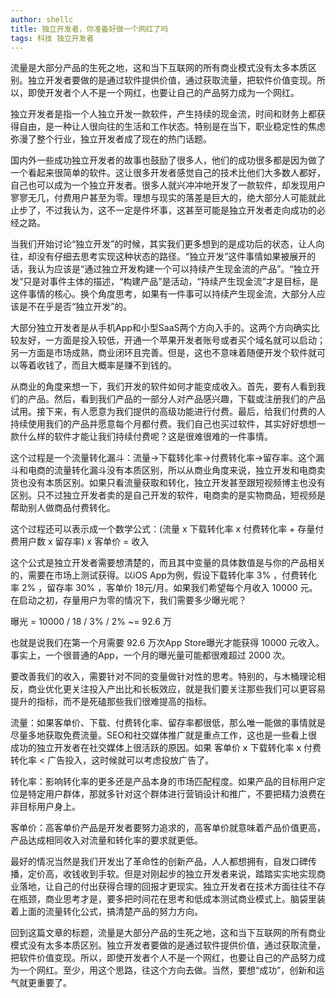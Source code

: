 ```yaml
---
author: shellc
title: 独立开发者，你准备好做一个网红了吗
tags: 科技 独立开发者
---
```


流量是大部分产品的生死之地，这和当下互联网的所有商业模式没有太多本质区别。独立开发者要做的是通过软件提供价值，通过获取流量，把软件价值变现。所以，即使开发者个人不是一个网红，也要让自己的产品努力成为一个网红。

<!--more-->

独立开发者是指一个人独立开发一款软件，产生持续的现金流，时间和财务上都获得自由，是一种让人很向往的生活和工作状态。特别是在当下，职业稳定性的焦虑弥漫了整个行业，独立开发者成了现在的热门话题。

国内外一些成功独立开发者的故事也鼓励了很多人，他们的成功很多都是因为做了一个看起来很简单的软件。这让很多开发者感觉自己的技术比他们大多数人都好，自己也可以成为一个独立开发者。很多人就兴冲冲地开发了一款软件，却发现用户寥寥无几，付费用户甚至为零。理想与现实的落差是巨大的，绝大部分人可能就此止步了，不过我认为，这不一定是件坏事，这甚至可能是独立开发者走向成功的必经之路。

当我们开始讨论“独立开发”的时候，其实我们更多想到的是成功后的状态，让人向往，却没有仔细去思考实现这种状态的路径。“独立开发”这件事情如果被展开的话，我认为应该是“通过独立开发构建一个可以持续产生现金流的产品”。“独立开发”只是对事件主体的描述，“构建产品”是活动，“持续产生现金流”才是目标，是这件事情的核心。换个角度思考，如果有一件事可以持续产生现金流，大部分人应该是不在乎是否“独立开发”的。

大部分独立开发者是从手机App和小型SaaS两个方向入手的。这两个方向确实比较友好，一方面是投入较低，开通一个苹果开发者账号或者买个域名就可以启动；另一方面是市场成熟，商业闭环且完善。但是，这也不意味着随便开发个软件就可以等着收钱了，而且大概率是赚不到钱的。

从商业的角度来想一下，我们开发的软件如何才能变成收入。首先，要有人看到我们的产品。然后，看到我们产品的一部分人对产品感兴趣，下载或注册我们的产品试用。接下来，有人愿意为我们提供的高级功能进行付费。最后，给我们付费的人持续使用我们的产品并愿意每个月都付费。我们自己也买过软件，其实好好想想一款什么样的软件才能让我们持续付费呢？这是很难很难的一件事情。

这个过程是一个流量转化漏斗：流量->下载转化率->付费转化率->留存率。这个漏斗和电商的流量转化漏斗没有本质区别，所以从商业角度来说，独立开发和电商卖货也没有本质区别。如果只看流量获取和转化，独立开发甚至跟短视频博主也没有区别。只不过独立开发者卖的是自己开发的软件，电商卖的是实物商品，短视频是帮助别人做商品付费转化。

这个过程还可以表示成一个数学公式：(流量 x 下载转化率 x 付费转化率 + 存量付费用户数 x 留存率) x 客单价 = 收入

这个公式是独立开发者需要想清楚的，而且其中变量的具体数值是与你的产品相关的，需要在市场上测试获得。以iOS App为例，假设下载转化率 3% ，付费转化率 2% ，留存率 30% ，客单价 18元/月。如果我们希望每个月收入 10000 元。在启动之初，存量用户为零的情况下，我们需要多少曝光呢？

曝光 = 10000 / 18 / 3% / 2% ~= 92.6 万

也就是说我们在第一个月需要 92.6 万次App Store曝光才能获得 10000 元收入。事实上，一个很普通的App，一个月的曝光量可能都很难超过 2000 次。

要改善我们的收入，需要针对不同的变量做针对性的思考。特别的，与木桶理论相反，商业优化更关注投入产出比和长板效应，就是我们要关注那些我们可以更容易提升的指标，而不是死磕那些我们很难提高的指标。

流量：如果客单价、下载、付费转化率、留存率都很低，那么唯一能做的事情就是尽量多地获取免费流量。SEO和社交媒体推广就是重点工作，这也是一些看上很成功的独立开发者在社交媒体上很活跃的原因。如果 客单价 x 下载转化率 x 付费转化率 < 广告投入，这时候就可以考虑投放广告了。

转化率：影响转化率的更多还是产品本身的市场匹配程度。如果产品的目标用户定位是特定用户群体，那就多针对这个群体进行营销设计和推广，不要把精力浪费在非目标用户身上。

客单价：高客单价产品是开发者要努力追求的，高客单价就意味着产品价值更高，产品达成相同收入对流量和转化率的要求就更低。

最好的情况当然是我们开发出了革命性的创新产品，人人都想拥有，自发口碑传播，定价高，收钱收到手软。但是对刚起步的独立开发者来说，踏踏实实地实现商业落地，让自己的付出获得合理的回报才更现实。独立开发者在技术方面往往不存在瓶颈，商业思考才是，要多把时间花在思考和低成本测试商业模式上。脑袋里装着上面的流量转化公式，搞清楚产品的努力方向。


回到这篇文章的标题，流量是大部分产品的生死之地，这和当下互联网的所有商业模式没有太多本质区别。独立开发者要做的是通过软件提供价值，通过获取流量，把软件价值变现。所以，即使开发者个人不是一个网红，也要让自己的产品努力成为一个网红。至少，用这个思路，往这个方向去做。当然，要想“成功”，创新和运气就更重要了。


